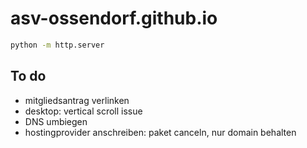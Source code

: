 # asv-ossendorf.github.io

```bash
python -m http.server
```

## To do

- mitgliedsantrag verlinken
- desktop: vertical scroll issue
- DNS umbiegen
- hostingprovider anschreiben: paket canceln, nur domain behalten
